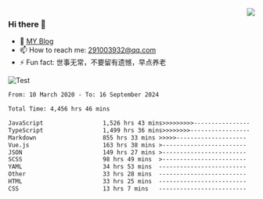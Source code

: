<img align='right' src='https://github-readme-stats.vercel.app/api?username=niaogege&show_icons=true&theme=radical'/>

### Hi there 👋

- 🌱 [MY Blog](https://bythewayer.com/)
- 📫 How to reach me: 291003932@qq.com
- ⚡ Fun fact:  世事无常，不要留有遗憾，早点养老

![Test](https://github-readme-stats.vercel.app/api/top-langs/?username=niaogege&layout=compact)

<!--START_SECTION:waka-->

```txt
From: 10 March 2020 - To: 16 September 2024

Total Time: 4,456 hrs 46 mins

JavaScript                 1,526 hrs 43 mins>>>>>>>>>----------------   34.26 %
TypeScript                 1,499 hrs 36 mins>>>>>>>>-----------------   33.65 %
Markdown                   855 hrs 33 mins >>>>>--------------------   19.20 %
Vue.js                     163 hrs 38 mins >------------------------   03.67 %
JSON                       149 hrs 27 mins >------------------------   03.35 %
SCSS                       98 hrs 49 mins  >------------------------   02.22 %
YAML                       34 hrs 53 mins  -------------------------   00.78 %
Other                      33 hrs 28 mins  -------------------------   00.75 %
HTML                       33 hrs 25 mins  -------------------------   00.75 %
CSS                        13 hrs 7 mins   -------------------------   00.29 %
```

<!--END_SECTION:waka-->
